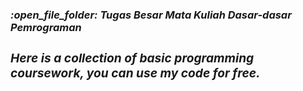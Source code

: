 <h3><i>:open_file_folder:<i> Tugas Besar Mata Kuliah Dasar-dasar Pemrograman<h3>

<p>Here is a collection of basic programming coursework, you can use my code for free.<p>

